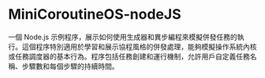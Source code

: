 # MiniCoroutineOS-nodeJS
一個 Node.js 示例程序，展示如何使用生成器和異步編程來模擬併發任務的執行。這個程序特別適用於學習和展示協程風格的併發處理，能夠模擬操作系統內核或任務調度器的基本行為。程序包括任務創建和運行機制，允許用戶自定義任務名稱、步驟數和每個步驟的持續時間。

